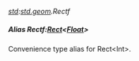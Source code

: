 _[std](../../modules/std/std-module.md):[std.geom](../../modules/std/std-geom.md).Rectf_
##### Alias Rectf:[Rect](../../modules/std/std-geom-rect.md)<[Float](../../modules/wonkey/wonkey-types-float.md)>
Convenience type alias for Rect\<Int\>.
